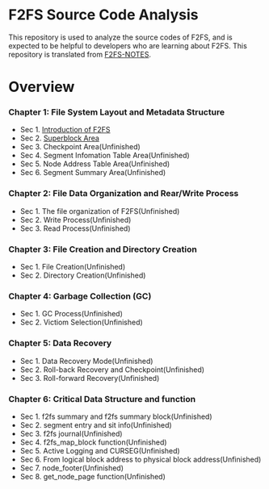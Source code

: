 # F2FS Source Code Analysis
This repository is used to analyze the source codes of F2FS, and is expected to be helpful to developers who are learning about F2FS. This repository is translated from [F2FS-NOTES](https://github.com/RiweiPan/F2FS-NOTES).


# Overview

### Chapter 1: File System Layout and Metadata Structure
- Sec 1. [Introduction of F2FS](https://riweipan.github.io/f2fs-code-scanning/2021/01/23/f2fs-introduction.html)
- Sec 2. [Superblock Area](https://riweipan.github.io/f2fs-code-scanning/2021/01/25/f2fs-superblock.html)
- Sec 3. Checkpoint Area(Unfinished)
- Sec 4. Segment Infomation Table Area(Unfinished)
- Sec 5. Node Address Table Area(Unfinished)
- Sec 6. Segment Summary Area(Unfinished)

### Chapter 2: File Data Organization and Rear/Write Process
- Sec 1. The file organization of F2FS(Unfinished)
- Sec 2. Write Process(Unfinished)
- Sec 3. Read Process(Unfinished)

### Chapter 3: File Creation and Directory Creation
- Sec 1. File Creation(Unfinished)
- Sec 2. Directory Creation(Unfinished)

###  Chapter 4: Garbage Collection (GC)
- Sec 1. GC Process(Unfinished)
- Sec 2. Victiom Selection(Unfinished)

### Chapter 5: Data Recovery
- Sec 1. Data Recovery Mode(Unfinished)
- Sec 2. Roll-back Recovery and Checkpoint(Unfinished)
- Sec 3. Roll-forward Recovery(Unfinished)

### Chapter 6: Critical Data Structure and function
- Sec 1. f2fs summary and f2fs summary block(Unfinished)
- Sec 2. segment entry and sit info(Unfinished)
- Sec 3. f2fs journal(Unfinished)
- Sec 4. f2fs_map_block function(Unfinished)
- Sec 5. Active Logging and CURSEG(Unfinished)
- Sec 6. From logical block address to physical block address(Unfinished)
- Sec 7. node_footer(Unfinished)
- Sec 8. get_node_page function(Unfinished)
